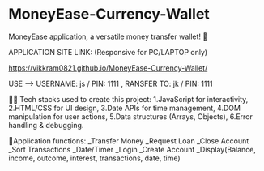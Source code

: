 # MoneyEase-Currency-Wallet
MoneyEase application, a versatile money transfer wallet! 💸

APPLICATION SITE LINK: (Responsive for PC/LAPTOP only)

https://vikkram0821.github.io/MoneyEase-Currency-Wallet/

USE --> USERNAME: js / PIN: 1111 , RANSFER TO: jk  / PIN: 1111
  

👨‍💻 Tech stacks used to create this project:
1.JavaScript for interactivity,
2.HTML/CSS for UI design,
3.Date APIs for time management,
4.DOM manipulation for user actions,
5.Data structures (Arrays, Objects),
6.Error handling & debugging.

🚀Application functions:
_Transfer Money
_Request Loan
_Close Account
_Sort Transactions
_Date/Timer
_Login
_Create Account
_Display(Balance, income, outcome, interest, transactions, date, time)
